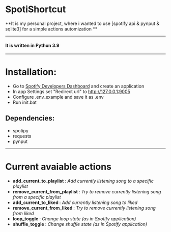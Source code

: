 # SpotiShortcut
**It is my personal project, where i wanted to use [spotify api & pynput & sqlite3] for a simple actions automization **

---

#### It is written in Python 3.9
---

# Installation:
* Go to [Spotify Developers Dashboard](https://developer.spotify.com/dashboard/) and create an application
* In app Settings set "Redirect url" to http://127.0.0.1:9005
* Configure .env_example and save it as .env
* Run init.bat
## Dependencies:
- spotipy
- requests
- pynput

------------
# Current avaiable actions
* <b>add_current_to_playlist   </b>    : *Add currently listening song to a specific playlist*
* <b>remove_current_from_playlist </b> : *Try to remove currently listening song from a specific playlist*
* <b>add_current_to_liked         </b> : *Add currently listening song to liked*
* <b>remove_current_from_liked    </b> : *Try to remove currently listening song from liked*
* <b>loop_toggle                  </b> : *Change loop state (as in Spotify application)*
* <b>shuffle_toggle               </b> : *Change shuffle state (as in Spotify application)*

